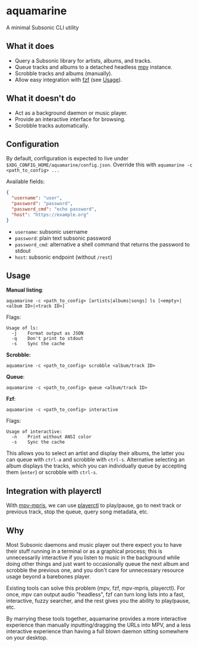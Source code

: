 # aquamarine

A minimal Subsonic CLI utility

## What it does

- Query a Subsonic library for artists, albums, and tracks.
- Queue tracks and albums to a detached headless [mpv](https://mpv.io/) instance.
- Scrobble tracks and albums (manually).
- Allow easy integration with [fzf](https://github.com/junegunn/fzf) (see [Usage](#usage)).

## What it doesn't do

- Act as a background daemon or music player.
- Provide an interactive interface for browsing.
- Scrobble tracks automatically.

## Configuration

By default, configuration is expected to live under
`$XDG_CONFIG_HOME/aquamarine/config.json`. Override this with `aquamarine -c <path_to_config> ...`

Available fields:

```json
{
  "username": "user",
  "password": "password",
  "password_cmd": "echo password",
  "host": "https://example.org"
}
```

- `username`: subsonic username
- `password`: plain text subsonic password
- `password_cmd`: alternative a shell command that returns the password to stdout
- `host`: subsonic endpoint (without `/rest`)

## Usage

**Manual listing**:

`aquamarine -c <path_to_config> [artists|albums|songs] ls [<empty>|<album ID>|<track ID>]`

Flags:

```
Usage of ls:
  -j	Format output as JSON
  -q	Don't print to stdout
  -s	Sync the cache
```

**Scrobble:**

`aquamarine -c <path_to_config> scrobble <album/track ID>`

**Queue**:

`aquamarine -c <path_to_config> queue <album/track ID>`

**Fzf**:

`aquamarine -c <path_to_config> interactive`

Flags:

```
Usage of interactive:
  -n	Print without ANSI color
  -s	Sync the cache
```

This allows you to select an artist and display their albums, the latter you
can queue with `ctrl-a` and scrobble with `ctrl-s`. Alternative selecting an
album displays the tracks, which you can individually queue by accepting them
(`enter`) or scrobble with `ctrl-s`.

## Integration with playerctl

With [mpv-mpris](https://github.com/hoyon/mpv-mpris), we can use
[playerctl](https://github.com/altdesktop/playerctl) to play/pause, go to next
track or previous track, stop the queue, query song metadata, etc.

## Why

Most Subsonic daemons and music player out there expect you to have their stuff
running in a terminal or as a graphical process; this is unnecessarily
interactive if you listen to music in the background while doing other things
and just want to occasionally queue the next album and scrobble the previous
one, and you don't care for unnecessary resource usage beyond a barebones
player.

Existing tools can solve this problem (mpv, fzf, mpv-mpris, playerctl). For
once, mpv can output audio "headless", fzf can turn long lists into a fast,
interactive, fuzzy searcher, and the rest gives you the ability to play/pause,
etc.

By marrying these tools together, aquamarine provides a more interactive
experience than manually inputting/dragging the URLs into MPV, and a less
interactive experience than having a full blown daemon sitting somewhere on
your desktop.
